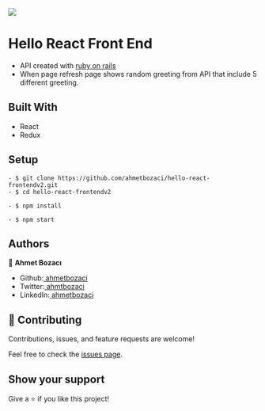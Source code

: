 ![](https://img.shields.io/badge/Microverse-blueviolet)

# Hello React Front End
- API created with [ruby on rails](https://github.com/ahmetbozaci/hello-rails-backendv2)
- When page refresh page shows random greeting from API that include 5 different greeting.
  
## Built With

- React
- Redux

## Setup
```
- $ git clone https://github.com/ahmetbozaci/hello-react-frontendv2.git
- $ cd hello-react-frontendv2
```

```
- $ npm install
```
```
- $ npm start
```
## Authors

👤 **Ahmet Bozacı**
- Github:[ ahmetbozaci](https://github.com/ahmetbozaci)
- Twitter:[ ahmtbozaci](https://twitter.com/ahmtbozaci)
- LinkedIn:[ ahmetbozaci](https://www.linkedin.com/in/ahmetbozaci/)

## 🤝 Contributing

Contributions, issues, and feature requests are welcome!

Feel free to check the [issues page](../../issues/).

## Show your support

Give a ⭐️ if you like this project!

